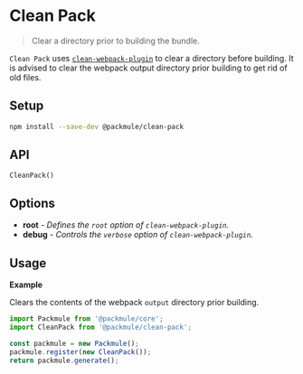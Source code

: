 # Clean Pack
> Clear a directory prior to building the bundle.

`Clean Pack` uses [`clean-webpack-plugin`](https://github.com/johnagan/clean-webpack-plugin)
to clear a directory before building. It is advised to clear the
webpack output directory prior building to get rid of old files.

## Setup
```bash
npm install --save-dev @packmule/clean-pack
```

## API
`CleanPack()`

## Options
* **root** - *Defines the `root` option of `clean-webpack-plugin`.*
* **debug** - *Controls the `verbose` option of `clean-webpack-plugin`.*

## Usage

**Example** 

Clears the contents of the webpack `output` directory prior building.

```ts
import Packmule from '@packmule/core';
import CleanPack from '@packmule/clean-pack';

const packmule = new Packmule();
packmule.register(new CleanPack());
return packmule.generate();
```
